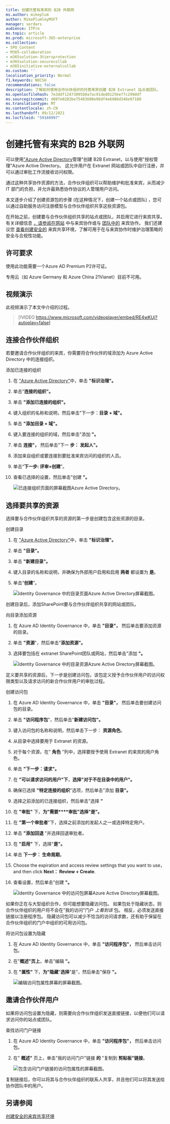 ```yaml
---
title: 创建托管有来宾的 B2B 外联网
ms.author: mikeplum
author: MikePlumleyMSFT
manager: serdars
audience: ITPro
ms.topic: article
ms.prod: microsoft-365-enterprise
ms.collection:
- SPO_Content
- M365-collaboration
- m365solution-3tiersprotection
- m365solution-securecollab
- m365initiative-externalcollab
ms.custom: ''
localization_priority: Normal
f1.keywords: NOCSH
recommendations: false
description: 了解如何使用合作伙伴组织的托管来宾创建 B2B Extranet 站点或团队。
ms.openlocfilehash: 7e3ddf12473095b0a7ac91ded01256e77c299ddf
ms.sourcegitcommit: d08fe0282be75483608e96df4e6986d346e97180
ms.translationtype: MT
ms.contentlocale: zh-CN
ms.lasthandoff: 09/12/2021
ms.locfileid: "59169997"
---
```

# <a name="create-a-b2b-extranet-with-managed-guests"></a>创建托管有来宾的 B2B 外联网

可以使用["Azure Active Directory](/azure/active-directory/governance/entitlement-management-overview)管理"创建 B2B Extranet，以与使用"授权管理"Azure Active Directory。 这允许用户在 Extranet 网站或团队中自行注册，并可以通过审批工作流接收访问权限。

通过这种共享协作资源的方法，合作伙伴组织可以帮助维护和批准来宾，从而减少 IT 部门的负担，并允许最熟悉协作协议的人管理用户访问。

本文逐步介绍了创建资源包的步骤 (在这种情况下，创建一个站点或团队) ，您可以通过自助服务访问注册模型与合作伙伴组织共享这些资源包。 

在开始之前，创建要与合作伙伴组织共享的站点或团队，并启用它进行来宾共享。 有关详细信息 [，请参阅在网站](collaborate-in-site.md) 中与来宾协作或与 [团队中的](collaborate-as-team.md) 来宾协作。 我们还建议您 [查看创建安全的](create-secure-guest-sharing-environment.md) 来宾共享环境，了解可用于在与来宾协作时维护治理策略的安全与合规性功能。

## <a name="license-requirements"></a>许可要求

使用此功能需要一个Azure AD Premium P2许可证。 

专用云（如 Azure Germany 和 Azure China 21Vianet）目前不可用。

## <a name="video-demonstration"></a>视频演示

此视频演示了本文中介绍的过程。

> [!VIDEO https://www.microsoft.com/videoplayer/embed/RE4wKUj?autoplay=false]

## <a name="connect-the-partner-organization"></a>连接合作伙伴组织

若要邀请合作伙伴组织的来宾，你需要将合作伙伴的域添加为 Azure Active Directory 中的连接组织。

添加已连接的组织
1. 在 ["Azure Active Directory"](https://aad.portal.azure.com)中，单击 **"标识治理"。**
2. 单击"**连接的组织"。**
4. 单击 **"添加已连接的组织"。**
5. 键入组织的名称和说明，然后单击"下一步：**目录 + 域"。**
6. 单击 **"添加目录 + 域"。**
7. 键入要连接的组织的域，然后单击"添加 **"。**
8. 单击 **连接"，** 然后单击"下一 **步： 发起人"。**
9. 添加来自组织或要连接到要批准来宾访问的组织的人员。
10. 单击“**下一步: 评审+创建**”。
11. 查看已选择的设置，然后单击"创建 **"。**

    ![已连接组织页面的屏幕截图Azure Active Directory。](../media/identity-governance-connected-organizations.png)

## <a name="choose-the-resources-to-share"></a>选择要共享的资源

选择要与合作伙伴组织共享的资源的第一步是创建包含这些资源的目录。

创建目录
1. 在 ["Azure Active Directory"](https://aad.portal.azure.com)中，单击 **"标识治理"。**
2. 单击 **"目录"。**
3. 单击 **"新建目录"。**
4. 键入目录的名称和说明，并确保为外部用户启用和启用 **两者** 都设置为 **是**。
5. 单击“**创建**”。

   ![Identity Governance 中的目录页面Azure Active Directory屏幕截图。](../media/identity-governance-catalogs.png)

创建目录后，添加SharePoint要与合作伙伴组织共享的网站或团队。

向目录添加资源
1. 在 Azure AD Identity Governance 中，单击 **"目录"，** 然后单击要添加资源的目录。
2. 单击 **"资源**"，然后单击"**添加资源"。**
3. 选择要包括在 extranet SharePoint团队或网站，然后单击"添加 **"。**

   ![Identity Governance 中的目录资源Azure Active Directory屏幕截图。](../media/identity-governance-catalog-resource.png)

定义要共享的资源后，下一步是创建访问包，该包定义授予合作伙伴用户的访问权限类型以及请求访问的新合作伙伴用户的审批过程。

创建访问包
1. 在 Azure AD Identity Governance 中，单击 **"目录"，** 然后单击要创建访问包的目录。
2. 单击 **"访问程序包**"，然后单击"**新建访问包"。**
3. 键入访问包的名称和说明，然后单击下一步： **资源角色**。
4. 从目录中选择要用于 Extranet 的资源。
5. 对于每个资源，在" **角色** "列中，选择要授予使用 Extranet 的来宾的用户角色。
6. 单击 **"下一步：请求"。**
7. 在 **"可以请求访问的用户"下**，**选择"对于不在目录中的用户"。**
8. 确保已选择 **"特定连接的组织**"选项，然后单击"添加 **目录"。**
9. 选择之前添加的已连接组织，然后单击"选择 **"**
10. 在 **"审批"** 下，**为"需要****审批"选择"是"。**
11. 在 **"第一个审批者**"下，选择之前添加的发起人之一或选择特定用户。
12. 单击 **"添加回退** "并选择回退审批者。
13. 在 **"启用"** 下，选择"**是"。**
14. 单击 **下一步： 生命周期**。
15. Choose the expiration and access review settings that you want to use， and then click **Next： Review + Create**.
16. 查看设置，然后单击"创建 **"。**

    ![Identity Governance 中的访问包屏幕Azure Active Directory屏幕截图。](../media/identity-governance-access-packages.png)

如果你正在与大型组织合作，你可能想要隐藏访问包。 如果包处于隐藏状态，则合作伙伴组织的用户将不会在"我的访问"门户 *上看到该* 包。 相反，必须发送直接链接以注册程序包。 隐藏访问包可以减少不恰当的访问请求数，还有助于保留在合作伙伴组织的门户中组织的可用访问包。

将访问包设置为隐藏
1. 在 Azure AD Identity Governance 中，单击 **"访问程序包"，** 然后单击访问包。
2. 在"**概述"页上**，单击"编辑 **"。**
3. 在 **"属性"** 下，**为"隐藏**"**选择**"是"，然后单击"保存 **"。**

   ![编辑访问包属性屏幕的屏幕截图。](../media/identity-governance-access-package-hidden.png)

## <a name="invite-partner-users"></a>邀请合作伙伴用户

如果将访问包设置为隐藏，则需要向合作伙伴组织发送直接链接，以便他们可以请求访问你的站点或团队。

查找访问门户链接
1. 在 Azure AD Identity Governance 中，单击 **"访问程序包"，** 然后单击访问包。
2. 在" **概述"** 页上，单击"我的访问门户"链接 **的** "复制到 **剪贴板"链接**。

   ![包含访问门户链接的访问包属性的屏幕截图。](../media/identity-governance-access-portal-link.png)

复制链接后，你可以将其与合作伙伴组织的联系人共享，并且他们可以将其发送给协作团队中的用户。

## <a name="see-also"></a>另请参阅

[创建安全的来宾共享环境](create-secure-guest-sharing-environment.md)
